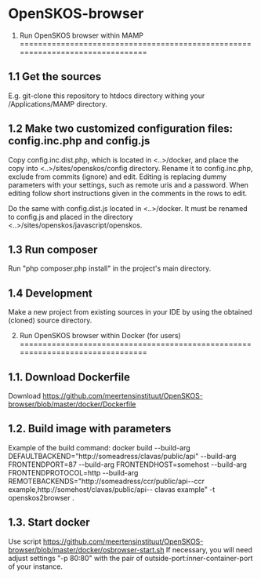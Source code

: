 # OpenSKOS-browser
1. Run OpenSKOS browser within MAMP
===============================================================================

1.1 Get the sources
-------------------------------------------------------------------------------
E.g. git-clone this repository to htdocs directory withing your /Applications/MAMP directory. 

1.2  Make two customized configuration files: config.inc.php and config.js
-------------------------------------------------------------------------------
Copy config.inc.dist.php, which is located in <..>/docker, and place the copy into <..>/sites/openskos/config directory.
Rename it to config.inc.php, exclude from commits (ignore) and edit. Editing is replacing dummy parameters with your settings, 
such as remote uris and a password. When editing follow short instructions given in the comments in the rows to edit.

Do the same with config.dist.js located in <..>/docker. It must be renamed to config.js and 
placed in the directory <..>/sites/openskos/javascript/openskos.

1.3 Run composer
-------------------------------------------------------------------------------
Run "php composer.php install" in the project's main directory.

1.4 Development
-------------------------------------------------------------------------------
Make a new project from existing sources in your IDE by using the obtained (cloned) source directory.



2. Run OpenSKOS browser within Docker (for users)
===============================================================================

1.1. Download Dockerfile 
-------------------------------------------------------------------------------------------
Download https://github.com/meertensinstituut/OpenSKOS-browser/blob/master/docker/Dockerfile

1.2. Build  image with parameters
---------------------------------------------------------------------------------------------
Example of the build command:
docker build --build-arg DEFAULTBACKEND="http://someadress/clavas/public/api" --build-arg FRONTENDPORT=87 --build-arg FRONTENDHOST=somehost --build-arg FRONTENDPROTOCOL=http --build-arg REMOTEBACKENDS="http://someadress/ccr/public/api--ccr example,http://somehost/clavas/public/api-- clavas example" -t openskos2browser .


1.3. Start docker 
---------------------------------------------------------------------------------------------
Use script https://github.com/meertensinstituut/OpenSKOS-browser/blob/master/docker/osbrowser-start.sh
If necessary, you will need adjust settings "-p 80:80" with the pair of outside-port:inner-container-port of your instance.